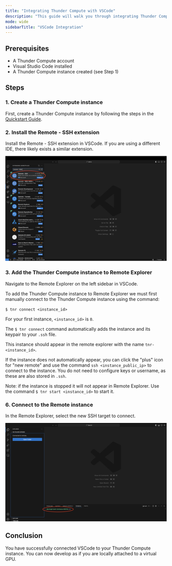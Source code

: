 ```yaml
---
title: "Integrating Thunder Compute with VSCode"
description: "This guide will walk you through integrating Thunder Compute with Visual Studio Code (VSCode), allowing you to develop and manage your projects directly on a Thunder Compute instance from your local IDE."
mode: wide
sidebarTitle: "VSCode Integration"
---
```


## Prerequisites

- A Thunder Compute account
- Visual Studio Code installed
- A Thunder Compute instance created (see Step 1)

## Steps

### 1. Create a Thunder Compute instance

First, create a Thunder Compute instance by following the steps in the [Quickstart Guide](https://docs.thundercompute.com/docs/quickstart).

### 2. Install the Remote - SSH extension

Install the Remote - SSH extension in VSCode. If you are using a different IDE, there likely exists a similar extension.

![Adding Remote SSH](/images/Remote_SSH_Extension.png)

### 3. Add the Thunder Compute instance to Remote Explorer

Navigate to the Remote Explorer on the left sidebar in VSCode.

To add the Thunder Compute instance to Remote Explorer we must first manually connect to the Thunder Compute instance using the command:

`$ tnr connect <instance_id>`

For your first instance, `<instance_id>` is `0`.

The `$ tnr connect` command automatically adds the instance and its keypair to your `.ssh` file.

This instance should appear in the remote explorer with the name `tnr-<instance_id>`. 

If the instance does not automatically appear, you can click the "plus" icon for "new remote" and use the command `ssh <instance_public_ip>` to connect to the instance. You do not need to configure keys or username, as these are also stored in `.ssh`.

Note: if the instance is stopped it will not appear in Remote Explorer. Use the command `$ tnr start <instance_id>` to start it.

### 6. Connect to the Remote instance

In the Remote Explorer, select the new SSH target to connect.

![Remote Connection](/images/VS_Code_Environment.png)

## Conclusion

You have successfully connected VSCode to your Thunder Compute instance. You can now develop as if you are locally attached to a virtual GPU.
